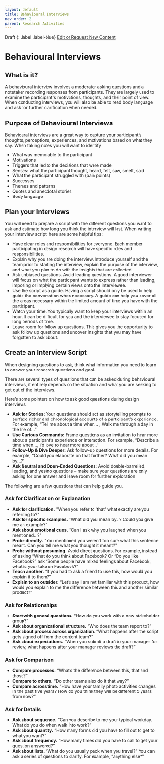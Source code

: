 ```yaml
---
layout: default
title: Behavioural Interviews
nav_order: 2
parent: Research Activities
---
```

Draft
{: .label .label-blue}
[Edit or Request New Content](https://github.com/bcgov/user-research-guide/issues/new/choose)
# Behavioural Interviews

## What is it?

A behavioural interview involves a moderator asking questions and a notetaker recording responses from participants. They are largely used to examine the participant's motivations, thoughts, and their point of view. When conducting interviews, you will also be able to read body language and ask for further clarification when needed.

## Purpose of Behavioural Interviews

Behavioural interviews are a great way to capture your participant’s thoughts, perceptions, experiences, and motivations based on what they say. When taking notes you will want to identify

- What was memorable to the participant
- Motivations
- Triggers that led to the decisions that were made
- Senses: what the participant thought, heard, felt, saw, smelt, said
- What the participant struggled with (pain points)
- Successes
- Themes and patterns
- Quotes and anecdotal stories
- Body language

## Plan your Interviews

You will need to prepare a script with the different questions you want to ask and estimate how long you think the interview will last. When writing your interview script, here are some helpful tips:

- Have clear roles and responsibilities for everyone. Each member participating in design research will have specific roles and responsibilities.
- Explain why you are doing the interview. Introduce yourself and the team prior to starting the interview, explain the purpose of the interview, and what you plan to do with the insights that are collected.
- Ask unbiased questions. Avoid leading questions. A good interviewer will focus on what the participant wants to express rather than leading, imposing or implying certain views onto the interviewee.
- Use the script as a guide. Having a script should only be used to help guide the conversation when necessary. A guide can help you cover all the areas necessary within the limited amount of time you have with the participant.
- Watch your time. You typically want to keep your interviews within an hour. It can be difficult for you and the interviewee to stay focused for long periods of time.
- Leave room for follow up questions. This gives you the opportunity to ask follow up questions and uncover insights that you may have forgotten to ask about.

## Create an Interview Script

When designing questions to ask, think what information you need to learn to answer your research questions and goal.

There are several types of questions that can be asked during behavioural interviews, it entirely depends on the situation and what you are seeking to get out of the interviews.

Here’s some pointers on how to ask good questions during design interviews

- **Ask for Stories:** Your questions should act as storytelling prompts to surface richer and chronological accounts of a participant’s experience. For example, “Tell me about a time when... , Walk me through a day in the life of...”
- **Use Curious Commands:** Frame questions as an invitation to hear more about a participant’s experience or interaction. For example, “Describe a time when..., I’d love to hear more about..."
- **Follow-Up & Dive Deeper:** Ask follow-up questions for more details. For example, “Could you elaborate on that further? What did you mean by...?”
- **Ask Neutral and Open-Ended Questions:** Avoid double-barrelled, leading, and yes/no questions – make sure your questions are only asking for one answer and leave room for further exploration

The following are a few questions that can help guide you.

### Ask for Clarification or Explanation

- **Ask for clarification.** "When you refer to 'that' what exactly are you referring to?"
- **Ask for specific examples.** "What did you mean by...? Could you give me an example?"
- **Ask about emotional cues.** "Can I ask why you laughed when you mentioned...?"
- **Probe directly.** "You mentioned you weren’t too sure what this sentence meant. Can you tell me what you thought it meant?"
- **Probe without presuming.** Avoid direct questions. For example, instead of asking “What do you think about Facebook? Or “Do you like Facebook?” ask “Some people have mixed feelings about Facebook, what is your take on Facebook?”
- **Teach another.** “If you had to ask a friend to use this, how would you explain it to them?”
- **Explain to an outsider.** “Let’s say I am not familiar with this product, how would you explain to me the difference between this and another similar product?”

### Ask for Relationships

- **Start with general questions.** “How do you work with a new stakeholder group?”
- **Ask about organizational structure.** “Who does the team report to?”
- **Ask about process across organization.** “What happens after the script gets signed off from the content team?”
- **Ask about expectations.** “When you submit a draft to your manager for review, what happens after your manager reviews the draft?”

### Ask for Comparison

- **Compare processes.** “What’s the difference between this, that and those?”
- **Compare to others.** “Do other teams also do it that way?”
- **Compare across time.** “How have your family photo activities changes in the past five years? How do you think they will be different 5 years from now?”

### Ask for Details

- **Ask about sequence.** “Can you describe to me your typical workday. What do you do when walk into work?”
- **Ask about quantity.** “How many forms did you have to fill out to get to what you want?”
- **Ask about frequency.** “How many times did you have to call to get your question answered?”
- **Ask about lists.** “What do you usually pack when you travel?” You can ask a series of questions to clarify. For example, “anything else?”
